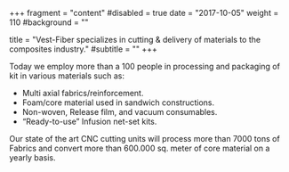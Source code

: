 +++
fragment = "content"
#disabled = true
date = "2017-10-05"
weight = 110
#background = ""

title = "Vest-Fiber specializes in cutting & delivery of materials to the composites industry."
#subtitle = ""
+++

Today we employ more than a 100 people in processing and packaging of kit in various materials such as:

- Multi axial fabrics/reinforcement.
- Foam/core material used in sandwich constructions.
- Non-woven, Release film, and vacuum consumables.
- “Ready-to-use” Infusion net-set kits.

Our state of the art CNC cutting units will process more than 7000 tons of Fabrics and convert more than 600.000 sq. meter of core material on a yearly basis.
